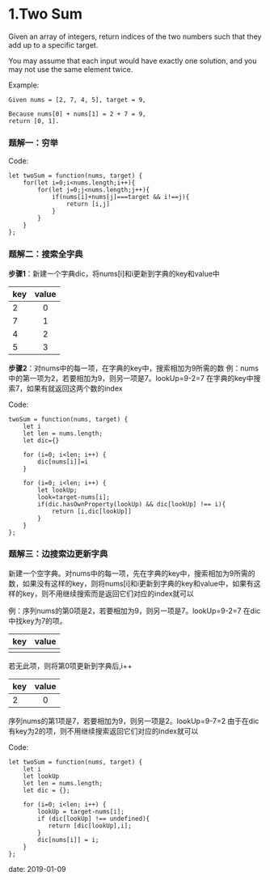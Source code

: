 # 1.Two Sum

Given an array of integers, return indices of the two numbers such that they add up to a specific target.

You may assume that each input would have exactly one solution, and you may not use the same element twice.

Example:
```
Given nums = [2, 7, 4, 5], target = 9,

Because nums[0] + nums[1] = 2 + 7 = 9,
return [0, 1].
```

### 题解一：穷举
Code:
```
let twoSum = function(nums, target) {
    for(let i=0;i<nums.length;i++){
        for(let j=0;j<nums.length;j++){
            if(nums[i]+nums[j]===target && i!==j){
                return [i,j]                      
            }
        } 
    }   
};
```


### 题解二：搜索全字典

 **步骤1**：新建一个字典dic，将nums[i]和i更新到字典的key和value中

| key   | value     | 
| :---  | :----:    | 
|  2 	|         0	| 
|  7	|         1	| 
|  4  	|         2	| 
|  5  	|         3	| 

 **步骤2**：对nums中的每一项，在字典的key中，搜索相加为9所需的数
例：nums中的第一项为2，若要相加为9，则另一项是7。lookUp=9-2=7
在字典的key中搜索7，如果有就返回这两个数的index

Code:
```
twoSum = function(nums, target) {
    let i
    let len = nums.length;
    let dic={}
    
    for (i=0; i<len; i++) {
        dic[nums[i]]=i  
    }
    
    for (i=0; i<len; i++) {
        let lookUp;
        look=target-nums[i];
        if(dic.hasOwnProperty(lookUp) && dic[lookUp] !== i){
            return [i,dic[lookUp]]
        }        
    }
};
```



### 题解三：边搜索边更新字典

新建一个空字典。对nums中的每一项，先在字典的key中，搜索相加为9所需的数，如果没有这样的key，则将nums[i]和i更新到字典的key和value中，如果有这样的key，则不用继续搜索而是返回它们对应的index就可以

例：序列nums的第0项是2，若要相加为9，则另一项是7。lookUp=9-2=7
在dic中找key为7的项。

| key   | value     | 
| :---  | :----:    | 
|    	|   	    | |
	     
若无此项，则将第0项更新到字典后,i++

| key   | value     | 
| :---  | :----:    | 
|   2 	|   0	    |  

序列nums的第1项是7，若要相加为9，则另一项是2。lookUp=9-7=2
由于在dic有key为2的项，则不用继续搜索返回它们对应的index就可以

Code:
```
let twoSum = function(nums, target) {
    let i
    let lookUp
    let len = nums.length;
    let dic = {};
    
    for (i=0; i<len; i++) {
        lookUp = target-nums[i];
        if (dic[lookUp] !== undefined){
           return [dic[lookUp],i];   
        }
        dic[nums[i]] = i;
    }
};

```



date: 2019-01-09 





 





